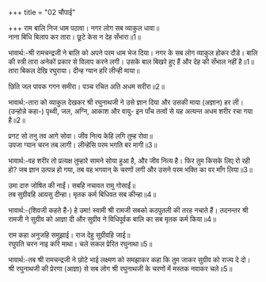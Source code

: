 +++
title = "02 चौपाई"

+++
राम बालि निज धाम पठावा। नगर लोग सब व्याकुल धावा॥  
नाना बिधि बिलाप कर तारा। छूटे केस न देह सँभारा॥1॥  

भावार्थ:-श्री रामचन्द्रजी ने बालि को अपने परम धाम भेज दिया। नगर के सब लोग व्याकुल होकर दौडे। बालि की स्त्री तारा अनेकों प्रकार से विलाप करने लगी। उसके बाल बिखरे हुए हैं और देह की सँभाल नहीं है॥1॥तारा बिकल देखि रघुराया। दीन्ह ग्यान हरि लीन्ही माया॥  

छिति जल पावक गगन समीरा। पञ्च रचित अति अधम सरीरा॥2॥  

भावार्थ:-तारा को व्याकुल देखकर श्री रघुनाथजी ने उसे ज्ञान दिया और उसकी माया (अज्ञान) हर ली। (उन्होन्ने कहा-) पृथ्वी, जल, अग्नि, आकाश और वायु- इन पाँच तत्वों से यह अत्यन्त अधम शरीर रचा गया है॥2॥  

प्रगट सो तनु तव आगे सोवा। जीव नित्य केहि लगि तुम्ह रोवा॥  
उपजा ग्यान चरन तब लागी। लीन्हेसि परम भगति बर मागी॥3॥  

भावार्थ:-वह शरीर तो प्रत्यक्ष तुम्हारे सामने सोया हुआ है, और जीव नित्य है। फिर तुम किसके लिए रो रही हो? जब ज्ञान उत्पन्न हो गया, तब वह भगवान्‌ के चरणों लगी और उसने परम भक्ति का वर माँग लिया॥3॥  

उमा दारु जोषित की नाईं। सबहि नचावत रामु गोसाईं॥  
तब सुग्रीवहि आयसु दीन्हा। मृतक कर्म बिधिवत सब कीन्हा॥4॥  

भावार्थ:-(शिवजी कहते हैं-) हे उमा! स्वामी श्री रामजी सबको कठपुतली की तरह नचाते हैं। तदनन्तर श्री रामजी ने सुग्रीव को आज्ञा दी और सुग्रीव ने विधिपूर्वक बालि का सब मृतक कर्म किया॥4॥  

राम कहा अनुजहि समुझाई। राज देहु सुग्रीवहि जाई॥  
रघुपति चरन नाइ करि माथा। चले सकल प्रेरित रघुनाथा॥5॥  

भावार्थ:-तब श्री रामचन्द्रजी ने छोटे भाई लक्ष्मण को समझाकर कहा कि तुम जाकर सुग्रीव को राज्य दे दो। श्री रघुनाथजी की प्रेरणा (आज्ञा) से सब लोग श्री रघुनाथजी के चरणों में मस्तक नवाकर चले॥5॥  
